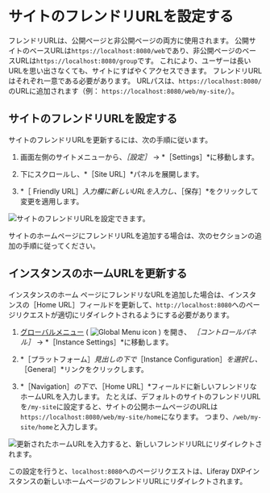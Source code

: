 # サイトのフレンドリURLを設定する

フレンドリURLは、公開ページと非公開ページの両方に使用されます。 公開サイトのベースURLは`https://localhost:8080/web`であり、非公開ページのベースURLは`https://localhost:8080/group`です。 これにより、ユーザーは長いURLを思い出さなくても、サイトにすばやくアクセスできます。 フレンドリURLはそれぞれ一意である必要があります。 URLパスは、`https://localhost:8080/`のURLに追加されます（例： `https://localhost:8080/web/my-site/`）。

## サイトのフレンドリURLを設定する

サイトのフレンドリURLを更新するには、次の手順に従います。

1. 画面左側のサイトメニューから、*［設定］* &rarr; *［Settings］*に移動します。

1. 下にスクロールし、*［Site URL］*パネルを展開します。

1. *［ Friendly URL］*入力欄に新しいURLを入力し、*［保存］*をクリックして変更を適用します。

![サイトのフレンドリURLを設定できます。](./configuring-your-sites-friendly-url/images/01.png)

サイトのホームページにフレンドリURLを追加する場合は、次のセクションの追加の手順に従ってください。

## インスタンスのホームURLを更新する

インスタンスのホーム ページにフレンドリなURLを追加した場合は、インスタンスの［Home URL］フィールドを更新して、`http://localhost:8080`へのページリクエストが適切にリダイレクトされるようにする必要があります。 <!-- What is a Home URL? Do I HAVE to do this? What does it impact? -->

1. [グローバルメニュー](../../../getting-started/navigating-dxp.md) ( ![Global Menu icon](../../../images/icon-applications-menu.png) ) を開き、 *［コントロールパネル］* &rarr; *［Instance Settings］*に移動します。

1. *［プラットフォーム］*見出しの下で*［Instance Configuration］*を選択し、*［General］*リンクをクリックします。

1. *［Navigation］*の下で、*［Home URL］*フィールドに新しいフレンドリなホームURLを入力します。 たとえば、デフォルトのサイトのフレンドリURLを`/my-site`に設定すると、サイトの公開ホームページのURLは`https://localhost:8080/web/my-site/home`になります。 つまり、`/web/my-site/home`と入力します。

![更新されたホームURLを入力すると、新しいフレンドリURLにリダイレクトされます。](./configuring-your-sites-friendly-url/images/02.png)

この設定を行うと、`localhost:8080`へのページリクエストは、Liferay DXPインスタンスの新しいホームページのフレンドリURLにリダイレクトされます。
